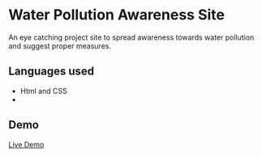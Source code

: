 
# Water Pollution Awareness Site
An eye catching project site to spread awareness towards water pollution and suggest proper measures.

## Languages used
- Html and CSS
- 
## Demo
[Live Demo](https://aanyapanigrahi.github.io/CHE-Project-WaterPollution/waterpollution.html )
